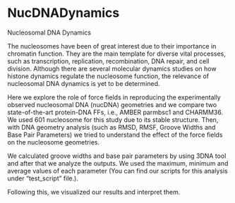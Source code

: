 # NucDNADynamics
Nucleosomal DNA Dynamics

The nucleosomes have been of great interest due to their importance in chromatin function. They are the main template for diverse vital processes, such as transcription, replication, recombination, DNA repair, and cell division. Although there are several molecular dynamics studies on how histone dynamics regulate the nucleosome function, the relevance of nucleosomal DNA dynamics is yet to be determined.

Here we explore the role of force fields in reproducing the experimentally observed nucleosomal DNA (nucDNA) geometries and we compare two state-of-the-art protein-DNA FFs, i.e., AMBER parmbsc1 and CHARMM36. We used 601 nucleosome for this study due to its stable structure. Then, with DNA geometry analysis (such as RMSD, RMSF, Groove Widths and Base Pair Parameters) we tried to understand the effect of the force fields on the nucleosome geometries.

We calculated groove widths and base pair parameters by using 3DNA tool and after that we analyze the outputs. We used the maximum, minimum and average values of each parameter (You can find our scripts for this analysis under “test_script” file.).

Following this, we visualized our results and interpret them.



